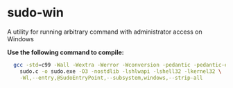 # sudo-win

A utility for running arbitrary command with administrator access on Windows

**Use the following command to compile:**

```sh
  gcc -std=c99 -Wall -Wextra -Werror -Wconversion -pedantic -pedantic-errors \
    sudo.c -o sudo.exe -O3 -nostdlib -lshlwapi -lshell32 -lkernel32 \
    -Wl,--entry,@SudoEntryPoint,--subsystem,windows,--strip-all
```
